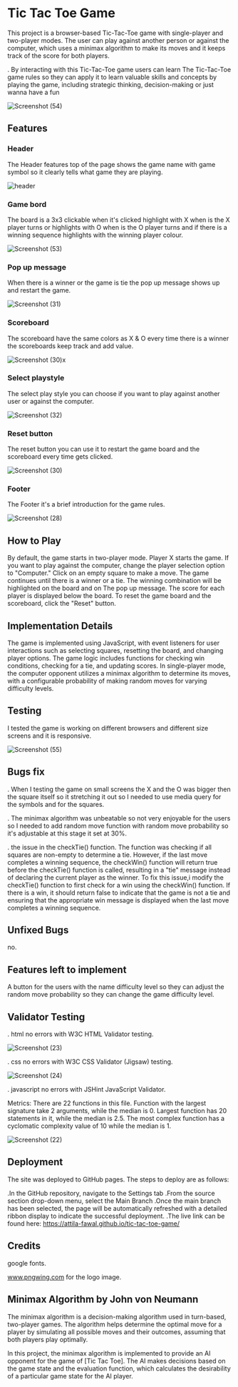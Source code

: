 
# Tic Tac Toe Game

This project is a browser-based Tic-Tac-Toe game with single-player and two-player modes. The user can play against another person or against the computer, which uses a minimax algorithm to make its moves and it keeps track of the score for both players.

. By interacting with this Tic-Tac-Toe game users can learn The Tic-Tac-Toe game rules so they can apply it to learn valuable skills and concepts by playing the game, including strategic thinking, decision-making or just wanna have a fun 

![Screenshot (54)](https://github.com/Attila-fawal/tic-tac-toe-game/assets/127791713/8dd7e524-4b84-4918-822e-be6daea7d191)


## Features
### Header
The Header features top of the page shows the game name with game symbol so it clearly tells what game they are playing.

![header](https://user-images.githubusercontent.com/127791713/233330055-71484dde-f10d-4f93-aee2-0175d37c809a.png)
### Game bord 
The board is a 3x3 clickable when it's clicked highlight with X when is the X player turns or highlights with O when is the O player turns and if there is a winning sequence highlights with the winning player colour. 

![Screenshot (53)](https://github.com/Attila-fawal/tic-tac-toe-game/assets/127791713/0a9478f1-7c71-462d-b45c-ddf434dc0b1e)

### Pop up message
When there is a winner or the game is tie the pop up message shows up and restart the game.

![Screenshot (31)](https://user-images.githubusercontent.com/127791713/233336149-00a524fd-c851-4f3c-a503-f744fee994ac.png)

### Scoreboard
The scoreboard have the same colors as X & O every time there is a winner the scoreboards keep track and add value.

![Screenshot (30)x](https://user-images.githubusercontent.com/127791713/233339544-293873eb-d22f-4b2f-b660-15246811571b.png)


### Select playstyle
The select play style you can choose if you want to play against another user or against the computer.

![Screenshot (32)](https://user-images.githubusercontent.com/127791713/233340783-57fb09c9-557b-4315-a63f-9e3b6d9b9c19.png)

### Reset button
The reset button you can use it to restart the game board and the scoreboard every time gets clicked.

![Screenshot (30)](https://user-images.githubusercontent.com/127791713/233341465-87fc12a3-1e45-42bd-a5f5-a374271f0cc7.png)

### Footer
The Footer it's a brief introduction for the game rules.

![Screenshot (28)](https://user-images.githubusercontent.com/127791713/233342136-cb66a168-18ed-4464-87f8-9afbaa7123a2.png)

## How to Play
By default, the game starts in two-player mode. Player X starts the game.
If you want to play against the computer, change the player selection option to "Computer."
Click on an empty square to make a move.
The game continues until there is a winner or a tie.
The winning combination will be highlighted on the board and on The pop up message.
The score for each player is displayed below the board.
To reset the game board and the scoreboard, click the "Reset" button.

## Implementation Details
The game is implemented using JavaScript, with event listeners for user interactions such as selecting squares, resetting the board, and changing player options. The game logic includes functions for checking win conditions, checking for a tie, and updating scores. In single-player mode, the computer opponent utilizes a minimax algorithm to determine its moves, with a configurable probability of making random moves for varying difficulty levels.

## Testing
I tested the game is working on different browsers and different size screens and it is responsive.

![Screenshot (55)](https://github.com/Attila-fawal/tic-tac-toe-game/assets/127791713/e7c73262-28cd-4580-b529-e7faf61f881f)

## Bugs fix
. When I testing the game on small screens the X and the O was bigger then the square itself so it stretching it out so I needed to use media query for the symbols and for the squares.

. The minimax algorithm was unbeatable so not very enjoyable for the users so I needed to add random move function with random move probability so it's adjustable at this stage it set at 30%.

.  the issue in the checkTie() function. The function was checking if all squares are non-empty to determine a tie. However, if the last move completes a winning sequence, the checkWin() function will return true before the checkTie() function is called, resulting in a "tie" message instead of declaring the current player as the winner.
To fix this issue,i modify the checkTie() function to first check for a win using the checkWin() function. If there is a win, it should return false to indicate that the game is not a tie and ensuring that the appropriate win message is displayed when the last move completes a winning sequence.

## Unfixed Bugs
 no.

## Features left to implement
A button for the users with the name difficulty level so they can adjust the random move probability so they can change the game difficulty level.

## Validator Testing
. html no errors with W3C HTML Validator testing.

![Screenshot (23)](https://user-images.githubusercontent.com/127791713/233452237-18c67932-c277-4229-bd6f-cb7dffd7a368.png)

. css no errors with W3C CSS Validator (Jigsaw) testing.

![Screenshot (24)](https://user-images.githubusercontent.com/127791713/233452093-82a02149-e33d-4c77-b25e-8bcc0bb55ea2.png)


. javascript no errors with JSHint JavaScript Validator.

Metrics:
There are 22 functions in this file.
Function with the largest signature take 2 arguments, while the median is 0.
Largest function has 20 statements in it, while the median is 2.5.
The most complex function has a cyclomatic complexity value of 10 while the median is 1.

![Screenshot (22)](https://user-images.githubusercontent.com/127791713/233452406-dd464c59-6300-451a-b89e-87bdc8303219.png)

## Deployment
The site was deployed to GitHub pages. The steps to deploy are as follows:

.In the GitHub repository, navigate to the Settings tab
.From the source section drop-down menu, select the Main Branch
.Once the main branch has been selected, the page will be automatically refreshed with a detailed ribbon display to indicate the successful deployment.
.The live link can be found here: https://attila-fawal.github.io/tic-tac-toe-game/

## Credits
google fonts.

www.pngwing.com for the logo image.

## Minimax Algorithm by John von Neumann

The minimax algorithm is a decision-making algorithm used in turn-based, two-player games. The algorithm helps determine the optimal move for a player by simulating all possible moves and their outcomes, assuming that both players play optimally.

In this project, the minimax algorithm is implemented to provide an AI opponent for the game of [Tic Tac Toe]. The AI makes decisions based on the game state and the evaluation function, which calculates the desirability of a particular game state for the AI player.


